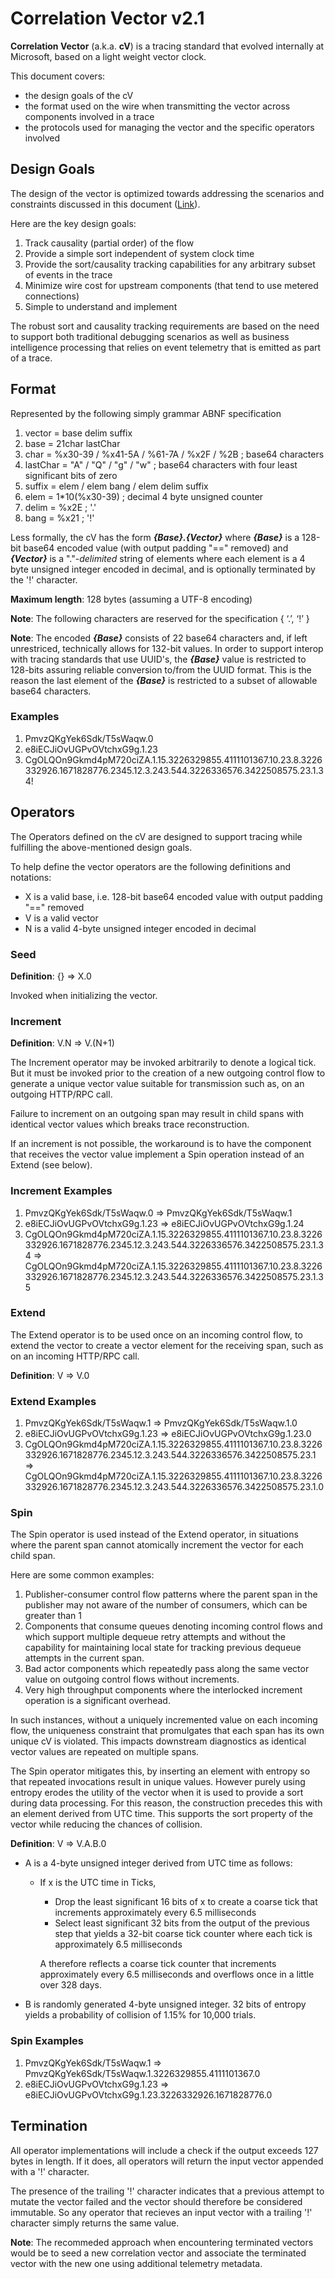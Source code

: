 # Correlation Vector v2.1

**Correlation Vector** (a.k.a. **cV**) is a tracing standard that evolved internally at Microsoft, based on a light weight vector clock.

This document covers:

- the design goals of the cV
- the format used on the wire when transmitting the vector across components involved in a trace
- the protocols used for managing the vector and the specific operators involved

## Design Goals

The design of the vector is optimized towards addressing the scenarios and constraints discussed in this document ([Link](Scenarios.md)).

Here are the key design goals:

1. Track causality (partial order) of the flow
2. Provide a simple sort independent of system clock time
3. Provide the sort/causality tracking capabilities for any arbitrary subset of events in the trace
4. Minimize wire cost for upstream components (that tend to use metered connections)
5. Simple to understand and implement

The robust sort and causality tracking requirements are based on the need to support both traditional debugging scenarios as well as business intelligence processing that relies on event telemetry that is emitted as part of a trace.

## Format

Represented by the following simply grammar ABNF specification

1. vector = base delim suffix
2. base = 21char lastChar
3. char = %x30-39 / %x41-5A / %61-7A / %x2F / %2B ; base64 characters
4. lastChar = "A" / "Q" / "g" / "w" ; base64 characters with four least significant bits of zero
5. suffix = elem / elem bang / elem delim suffix
6. elem = 1*10(%x30-39) ; decimal 4 byte unsigned counter
7. delim = %x2E ; '.'
8. bang = %x21 ; '!'

Less formally, the cV has the form **_{Base}.{Vector}_** where **_{Base}_** is a 128-bit base64 encoded value (with output padding "==" removed) and **_{Vector}_** is a "."-_delimited_ string of elements where each element is a 4 byte unsigned integer encoded in decimal, and is optionally terminated by the '!' character.

**Maximum length**: 128 bytes (assuming a UTF-8 encoding)

**Note**: The following characters are reserved for the specification { ‘.’, ‘!’ }

**Note**: The encoded **_{Base}_** consists of 22 base64 characters and, if left unrestriced, technically allows for 132-bit values. In order to support interop with tracing standards that use UUID's, the **_{Base}_** value is restricted to 128-bits assuring reliable conversion to/from the UUID format. This is the reason the last element of the **_{Base}_** is restricted to a subset of allowable base64 characters.

### Examples

1. PmvzQKgYek6Sdk/T5sWaqw.0
2. e8iECJiOvUGPvOVtchxG9g.1.23
3. CgOLQOn9Gkmd4pM720ciZA.1.15.3226329855.4111101367.10.23.8.3226332926.1671828776.2345.12.3.243.544.3226336576.3422508575.23.1.34!

## Operators

The Operators defined on the cV are designed to support tracing while fulfilling the above-mentioned design goals.

To help define the vector operators are the following definitions and notations:

- X is a valid base, i.e. 128-bit base64 encoded value with output padding "==" removed
- V is a valid vector
- N is a valid 4-byte unsigned integer encoded in decimal

### Seed

**Definition**: {} => X.0

Invoked when initializing the vector.

### Increment

**Definition**: V.N => V.(N+1)

The Increment operator may be invoked arbitrarily to denote a logical tick. But it must be invoked prior to the creation of a new outgoing control flow to generate a unique vector value suitable for transmission such as, on an outgoing HTTP/RPC call.

Failure to increment on an outgoing span may result in child spans with identical vector values which breaks trace reconstruction.

If an increment is not possible, the workaround is to have the component that receives the vector value implement a Spin operation instead of an Extend (see below).

### Increment Examples

1. PmvzQKgYek6Sdk/T5sWaqw.0 => PmvzQKgYek6Sdk/T5sWaqw.1
2. e8iECJiOvUGPvOVtchxG9g.1.23 => e8iECJiOvUGPvOVtchxG9g.1.24
3. CgOLQOn9Gkmd4pM720ciZA.1.15.3226329855.4111101367.10.23.8.3226332926.1671828776.2345.12.3.243.544.3226336576.3422508575.23.1.34 => CgOLQOn9Gkmd4pM720ciZA.1.15.3226329855.4111101367.10.23.8.3226332926.1671828776.2345.12.3.243.544.3226336576.3422508575.23.1.35

### Extend

The Extend operator is to be used once on an incoming control flow, to extend the vector to create a vector element for the receiving span, such as on an incoming HTTP/RPC call.

**Definition**: V => V.0

### Extend Examples

1. PmvzQKgYek6Sdk/T5sWaqw.1 => PmvzQKgYek6Sdk/T5sWaqw.1.0
2. e8iECJiOvUGPvOVtchxG9g.1.23 => e8iECJiOvUGPvOVtchxG9g.1.23.0
3. CgOLQOn9Gkmd4pM720ciZA.1.15.3226329855.4111101367.10.23.8.3226332926.1671828776.2345.12.3.243.544.3226336576.3422508575.23.1 => CgOLQOn9Gkmd4pM720ciZA.1.15.3226329855.4111101367.10.23.8.3226332926.1671828776.2345.12.3.243.544.3226336576.3422508575.23.1.0

### Spin

The Spin operator is used instead of the Extend operator, in situations where the parent span cannot atomically increment the vector for each child span. 

Here are some common examples:

1. Publisher-consumer control flow patterns where the parent span in the publisher may not aware of the number of consumers, which can be greater than 1
2. Components that consume queues denoting incoming control flows and which support multiple dequeue retry attempts and without the capability for maintaining local state for tracking previous dequeue attempts in the current span.
3. Bad actor components which repeatedly pass along the same vector value on outgoing control flows without increments.
4. Very high throughput components where the interlocked increment operation is a significant overhead.

In such instances, without a uniquely incremented value on each incoming flow, the uniqueness constraint that promulgates that each span has its own unique cV is violated. This impacts downstream diagnostics as identical vector values are repeated on multiple spans.

The Spin operator mitigates this, by inserting an element with entropy so that repeated invocations result in unique values. However purely using entropy erodes the utility of the vector when it is used to provide a sort during data processing. For this reason, the construction precedes this with an element derived from UTC time. This supports the sort property of the vector while reducing the chances of collision.

**Definition**: V => V.A.B.0

- A is a 4-byte unsigned integer derived from UTC time as follows:
  - If x is the UTC time in Ticks, 
    - Drop the least significant 16 bits of x to create a coarse tick that increments approximately every 6.5 milliseconds
    - Select least significant 32 bits from the output of the previous step that yields a 32-bit coarse tick counter where each tick is approximately 6.5 milliseconds

    A therefore reflects a coarse tick counter that increments approximately every 6.5 milliseconds and overflows once in a little over 328 days.
- B is randomly generated 4-byte unsigned integer. 32 bits of entropy yields a probability of collision of 1.15% for 10,000 trials. 

### Spin Examples

1. PmvzQKgYek6Sdk/T5sWaqw.1 => PmvzQKgYek6Sdk/T5sWaqw.1.3226329855.4111101367.0
2. e8iECJiOvUGPvOVtchxG9g.1.23 => e8iECJiOvUGPvOVtchxG9g.1.23.3226332926.1671828776.0

## Termination

All operator implementations will include a check if the output exceeds 127 bytes in length. If it does, all operators will return the input vector appended with a '!' character. 

The presence of the trailing '!' character indicates that a previous attempt to mutate the vector failed and the vector should therefore be considered immutable. So any operator that recieves an input vector with a trailing '!' character simply returns the same value. 

**Note**: The recommeded approach when encountering terminated vectors would be to seed a new correlation vector and associate the terminated vector with the new one using additional telemetry metadata.


